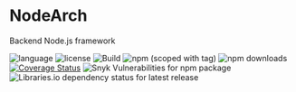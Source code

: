 # NodeArch

Backend Node.js framework

![language](https://img.shields.io/badge/typescript-100%25-blue)
![license](https://img.shields.io/badge/license-MIT-brightgreen)
![Build](https://github.com/nodearch/core/workflows/Build/badge.svg)
![npm (scoped with tag)](https://img.shields.io/npm/v/@nodearch/core/beta)
![npm downloads](https://img.shields.io/npm/dt/@nodearch/core)
[![Coverage Status](https://coveralls.io/repos/github/nodearch/core/badge.svg?branch=master)](https://coveralls.io/github/nodearch/core?branch=master)
![Snyk Vulnerabilities for npm package](https://img.shields.io/snyk/vulnerabilities/npm/@nodearch/core)
![Libraries.io dependency status for latest release](https://img.shields.io/librariesio/release/npm/@nodearch/core)
